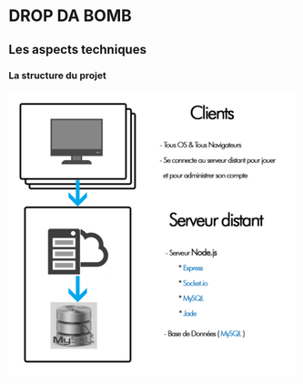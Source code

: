 # DROP DA BOMB
## Les aspects techniques

### La structure du projet
![alt text](https://github.com/LucasL13/WORK-L3/blob/master/DDB/Documentation/Documentation%20Officielle/SCHEMA_STRUCTURE.png "Logo Title Text 1")
